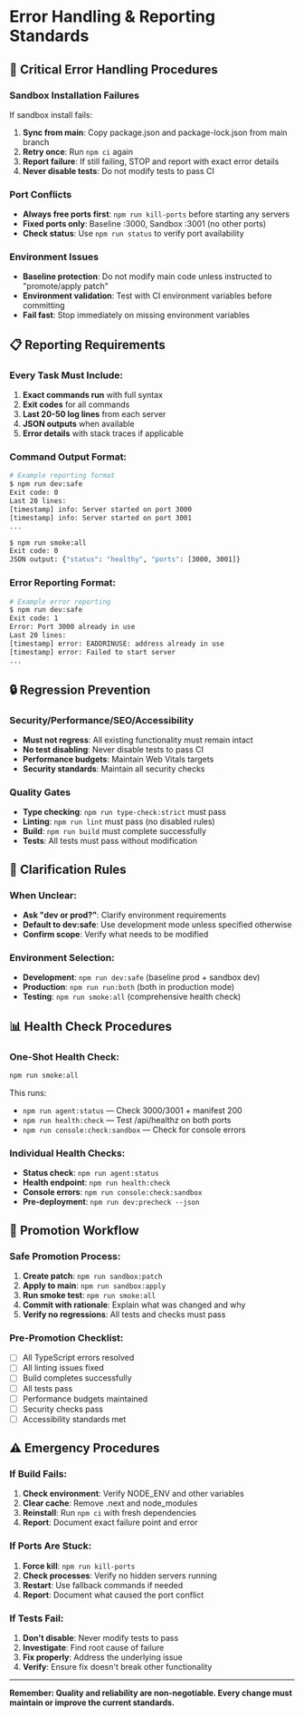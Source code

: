 # Error Handling & Reporting Standards

## 🚨 Critical Error Handling Procedures

### **Sandbox Installation Failures**
If sandbox install fails:
1. **Sync from main**: Copy package.json and package-lock.json from main branch
2. **Retry once**: Run `npm ci` again
3. **Report failure**: If still failing, STOP and report with exact error details
4. **Never disable tests**: Do not modify tests to pass CI

### **Port Conflicts**
- **Always free ports first**: `npm run kill-ports` before starting any servers
- **Fixed ports only**: Baseline :3000, Sandbox :3001 (no other ports)
- **Check status**: Use `npm run status` to verify port availability

### **Environment Issues**
- **Baseline protection**: Do not modify main code unless instructed to "promote/apply patch"
- **Environment validation**: Test with CI environment variables before committing
- **Fail fast**: Stop immediately on missing environment variables

## 📋 Reporting Requirements

### **Every Task Must Include:**
1. **Exact commands run** with full syntax
2. **Exit codes** for all commands
3. **Last 20-50 log lines** from each server
4. **JSON outputs** when available
5. **Error details** with stack traces if applicable

### **Command Output Format:**
```bash
# Example reporting format
$ npm run dev:safe
Exit code: 0
Last 20 lines:
[timestamp] info: Server started on port 3000
[timestamp] info: Server started on port 3001
...

$ npm run smoke:all
Exit code: 0
JSON output: {"status": "healthy", "ports": [3000, 3001]}
```

### **Error Reporting Format:**
```bash
# Example error reporting
$ npm run dev:safe
Exit code: 1
Error: Port 3000 already in use
Last 20 lines:
[timestamp] error: EADDRINUSE: address already in use
[timestamp] error: Failed to start server
...
```

## 🔒 Regression Prevention

### **Security/Performance/SEO/Accessibility**
- **Must not regress**: All existing functionality must remain intact
- **No test disabling**: Never disable tests to pass CI
- **Performance budgets**: Maintain Web Vitals targets
- **Security standards**: Maintain all security checks

### **Quality Gates**
- **Type checking**: `npm run type-check:strict` must pass
- **Linting**: `npm run lint` must pass (no disabled rules)
- **Build**: `npm run build` must complete successfully
- **Tests**: All tests must pass without modification

## 🎯 Clarification Rules

### **When Unclear:**
- **Ask "dev or prod?"**: Clarify environment requirements
- **Default to dev:safe**: Use development mode unless specified otherwise
- **Confirm scope**: Verify what needs to be modified

### **Environment Selection:**
- **Development**: `npm run dev:safe` (baseline prod + sandbox dev)
- **Production**: `npm run run:both` (both in production mode)
- **Testing**: `npm run smoke:all` (comprehensive health check)

## 📊 Health Check Procedures

### **One-Shot Health Check:**
```bash
npm run smoke:all
```
This runs:
- `npm run agent:status` — Check 3000/3001 + manifest 200
- `npm run health:check` — Test /api/healthz on both ports
- `npm run console:check:sandbox` — Check for console errors

### **Individual Health Checks:**
- **Status check**: `npm run agent:status`
- **Health endpoint**: `npm run health:check`
- **Console errors**: `npm run console:check:sandbox`
- **Pre-deployment**: `npm run dev:precheck --json`

## 🚀 Promotion Workflow

### **Safe Promotion Process:**
1. **Create patch**: `npm run sandbox:patch`
2. **Apply to main**: `npm run sandbox:apply`
3. **Run smoke test**: `npm run smoke:all`
4. **Commit with rationale**: Explain what was changed and why
5. **Verify no regressions**: All tests and checks must pass

### **Pre-Promotion Checklist:**
- [ ] All TypeScript errors resolved
- [ ] All linting issues fixed
- [ ] Build completes successfully
- [ ] All tests pass
- [ ] Performance budgets maintained
- [ ] Security checks pass
- [ ] Accessibility standards met

## ⚠️ Emergency Procedures

### **If Build Fails:**
1. **Check environment**: Verify NODE_ENV and other variables
2. **Clear cache**: Remove .next and node_modules
3. **Reinstall**: Run `npm ci` with fresh dependencies
4. **Report**: Document exact failure point and error

### **If Ports Are Stuck:**
1. **Force kill**: `npm run kill-ports`
2. **Check processes**: Verify no hidden servers running
3. **Restart**: Use fallback commands if needed
4. **Report**: Document what caused the port conflict

### **If Tests Fail:**
1. **Don't disable**: Never modify tests to pass
2. **Investigate**: Find root cause of failure
3. **Fix properly**: Address the underlying issue
4. **Verify**: Ensure fix doesn't break other functionality

---

**Remember: Quality and reliability are non-negotiable. Every change must maintain or improve the current standards.**
